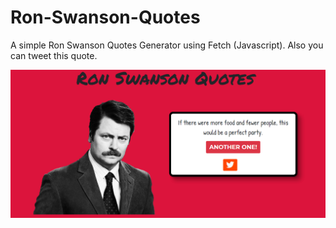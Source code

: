 # Ron-Swanson-Quotes
A simple Ron Swanson Quotes Generator using Fetch (Javascript). Also you can tweet this quote.

![Screenshot](https://github.com/reveurguy/Ron-Swanson-Quotes/blob/main/ss.png)
